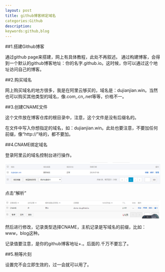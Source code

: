 ```yaml
---
layout: post
title: github博客绑定域名
categories:Github
description: 
keywords:github,blog
---
```


##1.搭建Github博客

通过github page来搭建，网上有具体教程，此处不再叙述。
通过构建博客，会得到一个默认的github博客地址：你的名字.github.io。这时候，你可以通过这个地址访问自己的博客。

##2.购买域名

网上购买域名的地方很多，我是在阿里云够买的，域名是：dujianjian.win。当然也可以购买其他类型的域名，像.com,.cn,.net等等，价格不一。

##3.创建CNAME文件

这个文件放在博客仓库的根目录中，注意，这个文件是没有后缀名的。

在文件中写入你想指定的域名，如：dujianjian.win。此处也要注意，不要加任何前缀，像“http://”啥的，都不要加。

##4.CNAME绑定域名

登录阿里云的域名控制台进行操作。

![OpenGrok Search and Browse](/images/djj/g1.png)

点击“解析”

![OpenGrok Search and Browse](/images/djj/g2.png)

然后进行修改，记录类型选择CNAME，主机记录是写域名的前缀，比如：www，blog这种。

记录值要注意，是你的github博客地址+.。后面的.千万不要忘了。

##5.稍等片刻

设置完不会立即生效的，过一会就可以用了。


